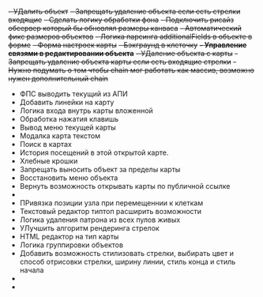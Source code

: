 ~~- УДалить объект~~
~~- Запрещать удаление объекта если есть стрелки входящие~~
~~- Сделать логику обработки фона~~
~~- Подключить рисайз обсервер который бы обновлял размеры канваса~~
~~- Автоматический фикс размеров объектов~~
~~- Логика парсинга additionalFields в объекте в форме~~
~~- Форма настроек карты~~
~~- Бэкграунд в клеточку~~
~~**- Управление связями в редактировании объекта**~~
~~- УДаление объекта с карты~~
~~- Запрещать удаление объекта карты если есть входящие стрелки~~
~~- Нужно подумать о том чтобы chain мог работать как массив, возможно нужен дополнительный chain~~
- ФПС выводить текущий из АПИ
- Добавить линейки на карту
- Логика входа внутрь карты вложенной
- Обработка нажатия клавишь
- Вывод меню текущей карты
- Модалка карта текстом
- Поиск в картах
- История посещений в этой открытой карте.
- Хлебные крошки
- Запрещать выносить объект за пределы карты
- Восстановить меню объекта
- Вернуть возможность открывать карты по публичной ссылке
- 
- ПРивязка позиции узла при перемещеннии к клеткам
- Текстовый редактор типтоп расширить возможности
- Логика удаления патрона из всех пулов живых
- УЛучшить алгоритм рендеринга стрелок
- HTML редактор на тип карты
- Логика группировки объектов
- Добавить возможность стилизовать стрелки, выбирать цвет и способ отрисовки стрелки, ширину линии, стиль конца и стиль начала
- 
- 
